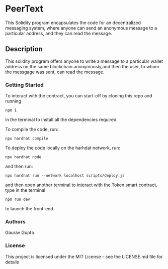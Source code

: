 # PeerText

This Solidity program encapsulates the code for an decentralized messaging system, where anyone can send an anonymous message to a
particular address, and they can read the message.

## Description

This solidity program offers anyone to write a message to a particular wallet address on the same blockchain anonymously,and then the user,
to whom the messgage was sent, can read the message.

### Getting Started

To interact with the contract, you can start-off by cloning this repo and running

```
npm i
```

in the terminal to install all the dependencies required.

To compile the code, run:

```
npx hardhat compile
```

To deploy the code locally on the harhdat network, run:

```
npx hardhat node
```

and then run:

```
npx hardhat run --network localhost scripts/deploy.js
```

and then open another terminal to interact with the Token smart contract, type in the terminal

```
npm run dev
```

to launch the front-end.

### Authors

Gaurav Gupta
### License

This project is licensed under the MIT License - see the LICENSE.md file for details
